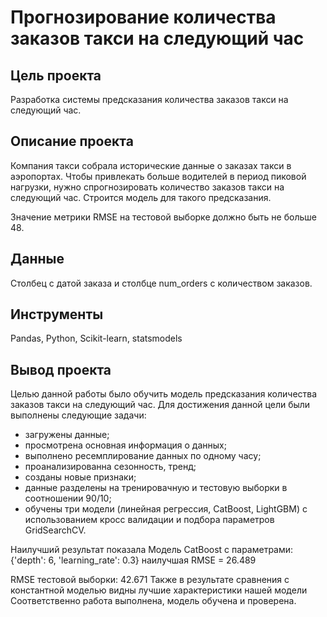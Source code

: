 # Прогнозирование количества заказов такси на следующий час

## Цель проекта
Разработка системы предсказания количества заказов такси на следующий час.

## Описание проекта

Компания такси собрала исторические данные о заказах такси в аэропортах. Чтобы привлекать больше водителей в период пиковой нагрузки, нужно спрогнозировать количество заказов такси на следующий час. Строится модель для такого предсказания.

Значение метрики RMSE на тестовой выборке должно быть не больше 48.

## Данные

Столбец с датой заказа и столбце num_orders с количеством заказов.

## Инструменты

Pandas, Python, Scikit-learn, statsmodels

## Вывод проекта

Целью данной работы было обучить модель предсказания количества заказов такси на следующий час. Для достижения данной цели были выполнены следующие задачи:

- загружены данные;
- просмотрена основная информация о данных;
- выполнено ресемплирование данных по одному часу;
- проанализированна сезонность, тренд;
- созданы новые признаки;
- данные разделены на тренировачную и тестовую выборки в соотношении 90/10;
- обучены три модели (линейная регрессия, CatBoost, LightGBM) с использованием кросс валидации и подбора параметров GridSearchCV.

Наилучший результат показала Модель CatBoost с параметрами: {'depth': 6, 'learning_rate': 0.3}
наилучшая RMSE = 26.489

RMSE тестовой выборки: 42.671 
Также в результате сравнения с константной моделью видны лучшие характеристики нашей модели
Соответственно работа выполнена, модель обучена и проверена.
